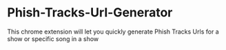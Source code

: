 # Phish-Tracks-Url-Generator
This chrome extension will let you quickly generate Phish Tracks Urls for a show or specific song in a show

